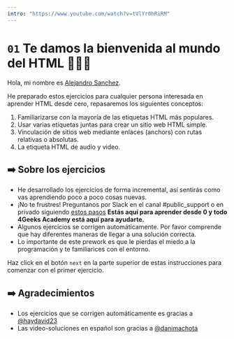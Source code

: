 ```yaml
---
intro: "https://www.youtube.com/watch?v=tVlYr0hRiRM"
---
```

# `01`  Te damos la bienvenida al mundo del HTML 🖖🧑‍💻

Hola, mi nombre es [Alejandro Sanchez](https://twitter.com/alesanchezr).

He preparado estos ejercicios para cualquier persona interesada en aprender HTML desde cero, repasaremos los siguientes conceptos:

1. Familiarizarse con la mayoría de las etiquetas HTML más populares.
2. Usar varias etiquetas juntas para crear un sitio web HTML simple.
3. Vinculación de sitios web mediante enlaces (anchors) con rutas relativas o absolutas.
4. La etiqueta HTML de audio y video.

## ➡️ Sobre los ejercicios

- He desarrollado los ejercicios de forma incremental, así sentirás como vas aprendiendo poco a poco cosas nuevas.
- ¡No te frustres! Preguntanos por Slack en el canal #public_support o en privado siguiendo [estos pasos](https://content.breatheco.de/es/how-to/ask) 
**Estás aquí para aprender desde 0 y todo 4Geeks Academy está aquí para ayudarte.**
- Algunos ejercicios se corrigen automáticamente. Por favor comprende que hay diferentes maneras de llegar a una solución correcta.
- Lo importante de este prework es que le pierdas el miedo a la programación y te familiarices con el entorno.


Haz click en el botón `next` en la parte superior de estas instrucciones para comenzar con el primer ejercicio.


## ➡️ Agradecimientos
- Los ejercicios que se corrigen automáticamente es gracias a [@haydavid23](https://github.com/haydavid23)
- Las video-soluciones en español son gracias a [@danimachota](https://twitter.com/danimachota)
